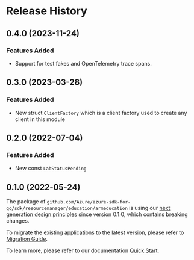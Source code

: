 # Release History

## 0.4.0 (2023-11-24)
### Features Added

- Support for test fakes and OpenTelemetry trace spans.


## 0.3.0 (2023-03-28)
### Features Added

- New struct `ClientFactory` which is a client factory used to create any client in this module


## 0.2.0 (2022-07-04)
### Features Added

- New const `LabStatusPending`


## 0.1.0 (2022-05-24)

The package of `github.com/Azure/azure-sdk-for-go/sdk/resourcemanager/education/armeducation` is using our [next generation design principles](https://azure.github.io/azure-sdk/general_introduction.html) since version 0.1.0, which contains breaking changes.

To migrate the existing applications to the latest version, please refer to [Migration Guide](https://aka.ms/azsdk/go/mgmt/migration).

To learn more, please refer to our documentation [Quick Start](https://aka.ms/azsdk/go/mgmt).